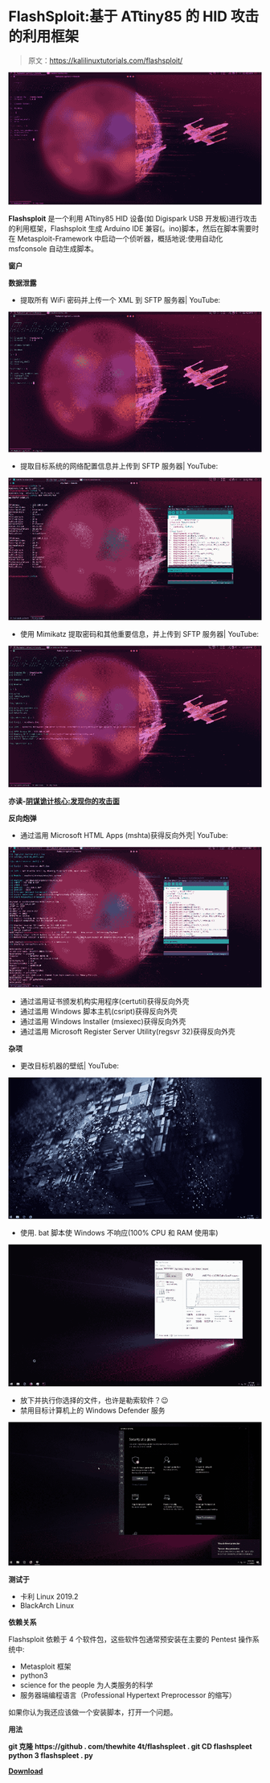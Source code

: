 # FlashSploit:基于 ATtiny85 的 HID 攻击的利用框架

> 原文：<https://kalilinuxtutorials.com/flashsploit/>

[![FlashSploit : Exploitation Framework For ATtiny85 Based HID Attacks](img//2636a011d80613b5b5c245c68d3b2a21.png "FlashSploit : Exploitation Framework For ATtiny85 Based HID Attacks")](https://4.bp.blogspot.com/-rIsNo7VHIUA/XObJ3xkVbfI/AAAAAAAAAc8/P0SgWWlGQUkFBcg_GOoHocSTXUUxjPr2ACLcBGAs/s1600/Flashsploit-1%25281%2529.png)

**Flashsploit** 是一个利用 ATtiny85 HID 设备(如 Digispark USB 开发板)进行攻击的利用框架，Flashsploit 生成 Arduino IDE 兼容(。ino)脚本，然后在脚本需要时在 Metasploit-Framework 中启动一个侦听器，概括地说:使用自动化 msfconsole 自动生成脚本。

**窗户**

**数据泄露**

*   提取所有 WiFi 密码并上传一个 XML 到 SFTP 服务器| YouTube:

[![](img//953ae67ebc6068356de434623a0b25ad.png)](https://www.youtube.com/watch?v=N8vR69Qqz60)

*   提取目标系统的网络配置信息并上传到 SFTP 服务器| YouTube:

[![](img//efdc21e74a7024deed8ed5f1994b9971.png)](https://www.youtube.com/watch?v=I2loDe3Kqaw)

*   使用 Mimikatz 提取密码和其他重要信息，并上传到 SFTP 服务器| YouTube:

[![](img//aee49ea816082799956887af650dabfd.png)](https://www.youtube.com/watch?v=puxPviIoITo)

**亦读-[阴谋诡计核心:发现你的攻击面](https://kalilinuxtutorials.com/intrigue-core-external-attack/)**

**反向炮弹**

*   通过滥用 Microsoft HTML Apps (mshta)获得反向外壳| YouTube:

[![](img//0d334b9dc73f2ce268e8efde6eef5363.png)](https://www.youtube.com/watch?v=4DsEMGsZB94)

*   通过滥用证书颁发机构实用程序(certutil)获得反向外壳
*   通过滥用 Windows 脚本主机(csript)获得反向外壳
*   通过滥用 Windows Installer (msiexec)获得反向外壳
*   通过滥用 Microsoft Register Server Utility(regsvr 32)获得反向外壳

**杂项**

*   更改目标机器的壁纸| YouTube:

[![](img//e28019e416484c1370123f90c211e9f0.png)](https://www.youtube.com/watch?v=pBz3fG2S8f4)

*   使用. bat 脚本使 Windows 不响应(100% CPU 和 RAM 使用率)

[![](img//6d92d4bd475f21532ca68be428ed50a2.png)](https://www.youtube.com/watch?v=nCLVaGsIQOE)

*   放下并执行你选择的文件，也许是勒索软件？😉
*   禁用目标计算机上的 Windows Defender 服务

[![](img//e6c68f241da4af94d2c8312c027f6bc1.png)](https://www.youtube.com/watch?v=1tSQ7A5obHk)

**测试于**

*   卡利 Linux 2019.2
*   BlackArch Linux

**依赖关系**

Flashsploit 依赖于 4 个软件包，这些软件包通常预安装在主要的 Pentest 操作系统中:

*   Metasploit 框架
*   python3
*   science for the people 为人类服务的科学
*   服务器端编程语言（Professional Hypertext Preprocessor 的缩写）

如果你认为我还应该做一个安装脚本，打开一个问题。

**用法**

**git 克隆 https://github . com/thewhite 4t/flashspleet . git
CD flashspleet
python 3 flashspleet . py**

[**Download**](https://github.com/thewhiteh4t/flashsploit)